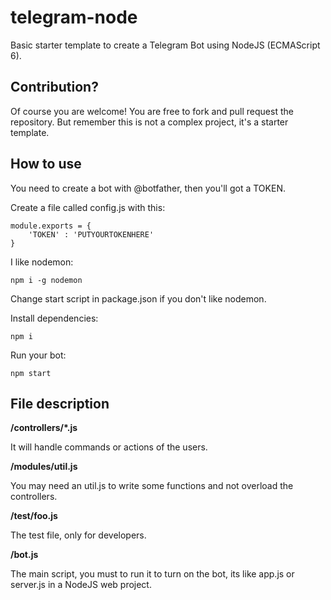 # telegram-node
Basic starter template to create a Telegram Bot using NodeJS (ECMAScript 6).

## Contribution?

Of course you are welcome! You are free to fork and pull request the repository.
But remember this is not a complex project, it's a starter template.

## How to use 

You need to create a bot with @botfather, then you'll got a TOKEN.

Create a file called config.js with this:

    module.exports = {
        'TOKEN' : 'PUTYOURTOKENHERE'
    }

I like nodemon:

    npm i -g nodemon

Change start script in package.json if you don't like nodemon.

Install dependencies:

    npm i

Run your bot:

    npm start
    
## File description

**/controllers/\*.js**

It will handle commands or actions of the users.

**/modules/util.js**

You may need an util.js to write some functions and not overload the controllers.

**/test/foo.js**

The test file, only for developers.

**/bot.js**

The main script, you must to run it to turn on the bot, its like app.js or server.js in a 
NodeJS web project.